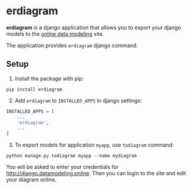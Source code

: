 # erdiagram

**erdiagram** is a django application that allows you to export your django models
to the [online data modeling](http://django.datamodeling.online) site.

The application provides `erdiagram` django command.

## Setup

1. Install the package with pip:

```
pip install erdiagram
```

2. Add `erdiagram` to `INSTALLED_APPS` in django settings:

```python
INSTALLED_APPS = [
    ...
    'erdiagram',
    ...
]
```

3. To export models for application `myapp`, use `todiagram` command:

```
python manage.py todiagram myapp --name mydiagram
```

You will be asked to enter your credentials for http://django.datamodeling.online. Then you can login to the site and edit your diagram online. 

